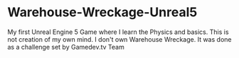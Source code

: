 # Warehouse-Wreckage-Unreal5
My first Unreal Engine 5 Game where I learn the Physics and basics.
 This is not creation of my own mind. I don't own Warehouse Wreckage. It was done as a challenge set by Gamedev.tv Team
